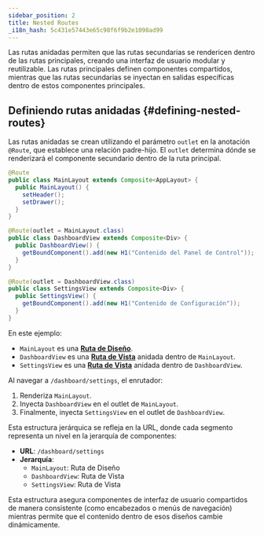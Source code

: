 ```yaml
---
sidebar_position: 2
title: Nested Routes
_i18n_hash: 5c431e57443e65c98f6f9b2e1098ad99
---
```

Las rutas anidadas permiten que las rutas secundarias se rendericen dentro de las rutas principales, creando una interfaz de usuario modular y reutilizable. Las rutas principales definen componentes compartidos, mientras que las rutas secundarias se inyectan en salidas específicas dentro de estos componentes principales.

## Definiendo rutas anidadas {#defining-nested-routes}

Las rutas anidadas se crean utilizando el parámetro `outlet` en la anotación `@Route`, que establece una relación padre-hijo. El `outlet` determina dónde se renderizará el componente secundario dentro de la ruta principal.

```java
@Route
public class MainLayout extends Composite<AppLayout> {
  public MainLayout() {
    setHeader();
    setDrawer();
  }
}

@Route(outlet = MainLayout.class)
public class DashboardView extends Composite<Div> {
  public DashboardView() {
    getBoundComponent().add(new H1("Contenido del Panel de Control"));
  }
}

@Route(outlet = DashboardView.class)
public class SettingsView extends Composite<Div> {
  public SettingsView() {
    getBoundComponent().add(new H1("Contenido de Configuración"));
  }
}
```

En este ejemplo:

- `MainLayout` es una **[Ruta de Diseño](./route-types#layout-routes)**.
- `DashboardView` es una **[Ruta de Vista](./route-types#view-routes)** anidada dentro de `MainLayout`.
- `SettingsView` es una **[Ruta de Vista](./route-types#view-routes)** anidada dentro de `DashboardView`.

Al navegar a `/dashboard/settings`, el enrutador:
1. Renderiza `MainLayout`.
2. Inyecta `DashboardView` en el outlet de `MainLayout`.
3. Finalmente, inyecta `SettingsView` en el outlet de `DashboardView`.

Esta estructura jerárquica se refleja en la URL, donde cada segmento representa un nivel en la jerarquía de componentes:

- **URL**: `/dashboard/settings`
- **Jerarquía**:
  - `MainLayout`: Ruta de Diseño
  - `DashboardView`: Ruta de Vista
  - `SettingsView`: Ruta de Vista

Esta estructura asegura componentes de interfaz de usuario compartidos de manera consistente (como encabezados o menús de navegación) mientras permite que el contenido dentro de esos diseños cambie dinámicamente.

